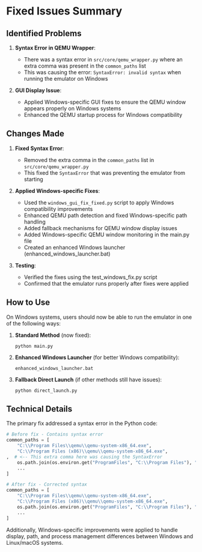 # Fixed Issues Summary

## Identified Problems

1. **Syntax Error in QEMU Wrapper**:
   - There was a syntax error in `src/core/qemu_wrapper.py` where an extra comma was present in the `common_paths` list
   - This was causing the error: `SyntaxError: invalid syntax` when running the emulator on Windows

2. **GUI Display Issue**:
   - Applied Windows-specific GUI fixes to ensure the QEMU window appears properly on Windows systems
   - Enhanced the QEMU startup process for Windows compatibility

## Changes Made

1. **Fixed Syntax Error**:
   - Removed the extra comma in the `common_paths` list in `src/core/qemu_wrapper.py`
   - This fixed the `SyntaxError` that was preventing the emulator from starting

2. **Applied Windows-specific Fixes**:
   - Used the `windows_gui_fix_fixed.py` script to apply Windows compatibility improvements
   - Enhanced QEMU path detection and fixed Windows-specific path handling
   - Added fallback mechanisms for QEMU window display issues
   - Added Windows-specific QEMU window monitoring in the main.py file
   - Created an enhanced Windows launcher (enhanced_windows_launcher.bat)

3. **Testing**:
   - Verified the fixes using the test_windows_fix.py script
   - Confirmed that the emulator runs properly after fixes were applied

## How to Use

On Windows systems, users should now be able to run the emulator in one of the following ways:

1. **Standard Method** (now fixed):
   ```
   python main.py
   ```

2. **Enhanced Windows Launcher** (for better Windows compatibility):
   ```
   enhanced_windows_launcher.bat
   ```

3. **Fallback Direct Launch** (if other methods still have issues):
   ```
   python direct_launch.py
   ```

## Technical Details

The primary fix addressed a syntax error in the Python code:

```python
# Before fix - Contains syntax error
common_paths = [
    "C:\\Program Files\\qemu\\qemu-system-x86_64.exe",
    "C:\\Program Files (x86)\\qemu\\qemu-system-x86_64.exe",
,  # <-- This extra comma here was causing the SyntaxError
    os.path.join(os.environ.get("ProgramFiles", "C:\\Program Files"), "qemu", "qemu-system-x86_64.exe"),
    ...
]

# After fix - Corrected syntax
common_paths = [
    "C:\\Program Files\\qemu\\qemu-system-x86_64.exe",
    "C:\\Program Files (x86)\\qemu\\qemu-system-x86_64.exe",
    os.path.join(os.environ.get("ProgramFiles", "C:\\Program Files"), "qemu", "qemu-system-x86_64.exe"),
    ...
]
```

Additionally, Windows-specific improvements were applied to handle display, path, and process management differences between Windows and Linux/macOS systems.